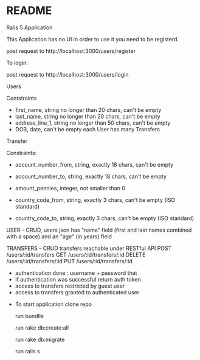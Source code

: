 # README

Rails 5 Application

 This Application has no UI
 in order to use it you need to be registerd.

 post request to http://localhost:3000/users/register

 To login:

 post request to http://localhost:3000/users/login

 Users

 Contstraints

 - first_name, string no longer than 20 chars, can't be empty
 - last_name, string no longer than 20 chars, can't be empty
 - address_line_1, string no longer than 50 chars, can't be empty
 - DOB, date, can't be empty
 each User has many Transfers

 Transfer

 Constraints:

 - account_number_from, string, exactly 18 chars, can't be empty

 - account_number_to, string, exactly 18 chars, can't be empty

 - amount_pennies, integer, not smaller than 0

 - country_code_from, string, exactly 3 chars, can't be empty (ISO
   standard)

 - country_code_to, string, exactly 3 chars, can't be empty (ISO
   standard)

 USER - CRUD, users json has "name" field (first and last names
 combined with a space) and an "age" (in years) field

 TRANSFERS - CRUD
 transfers reachable under RESTful API
 POST /users/:id/transfers
 GET /users/:id/transfers/:id
 DELETE /users/:id/transfers/:id
 PUT /users/:id/transfers/:id

 - authentication done : username + password that
 - if authentication was successful return auth token
 - access to transfers restricted by guest user
 - access to transfers granted to authenticated user

* To start application
   clone repo

   run bundlle

   run rake db:create:all

   run rake db:migrate

   run rails s
